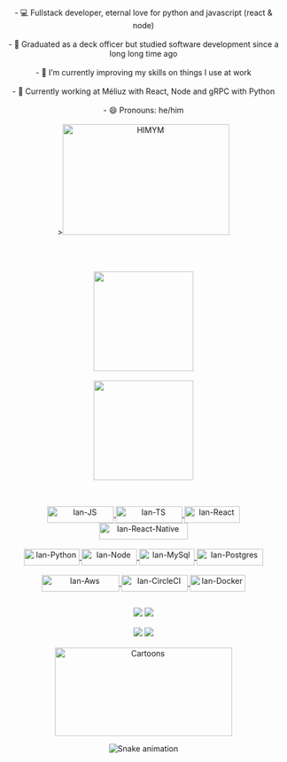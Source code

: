 <div align="center">
  - 💻 Fullstack developer, eternal love for python and javascript (react & node)
  <br>
  <br>
  - 🚢 Graduated as a deck officer but studied software development since a long long time ago
  <br>
  <br>
  - 🌱 I’m currently improving my skills on things I use at work
  <br>
  <br>
  - 👯 Currently working at Méliuz with React, Node and gRPC with Python
  <br>
  <br>
  - 😄 Pronouns: he/him
</div>

<br>

<div align="center" style="display: inline_block">
  ><img alt="HIMYM" height="200" width="301" src="https://media0.giphy.com/media/AWv3UAFkgz39u/giphy.gif?cid=ecf05e477pi6253yzqw6vvddtgntao2a93oeyneu31a3iagz&rid=giphy.gif&ct=g">
</div>
<br>

##

<br>

<div align="center">
  <a href="https://github.com/iancoel">
  <img height="180em" src="https://github-readme-stats.vercel.app/api?username=iancoel&show_icons=true&theme=react&include_all_commits=true&count_private=true"/>
  <br>
  <br>
  <img height="180em" src="https://github-readme-stats.vercel.app/api/top-langs/?username=iancoel&layout=compact&langs_count=7&theme=react"/>
</div>
  
##  
  
<div align="center" style="display: inline_block"><br>
  <img align="center" alt="Ian-JS" height="30" width="120" src="https://img.shields.io/badge/JavaScript-F7DF1E?style=for-the-badge&logo=javascript&logoColor=black">
  <img align="center" alt="Ian-TS" height="30" width="120" src="https://img.shields.io/badge/TypeScript-007ACC?style=for-the-badge&logo=typescript&logoColor=white">
  <img align="center" alt="Ian-React" height="30" width="100" src="https://img.shields.io/badge/React-20232A?style=for-the-badge&logo=react&logoColor=61DAFB">
  <img align="center" alt="Ian-React-Native" height="30" width="160" src="https://img.shields.io/badge/React_Native-20232A?style=for-the-badge&logo=react&logoColor=61DAFB">
  <br>
  <br>
  <img align="center" alt="Ian-Python" height="30" width="100" src="https://img.shields.io/badge/Python-3776AB?style=for-the-badge&logo=python&logoColor=white">
  <img align="center" alt="Ian-Node" height="30" width="100" src="https://img.shields.io/badge/Node.js-43853D?style=for-the-badge&logo=node.js&logoColor=white">
  <img align="center" alt="Ian-MySql" height="30" width="100" src="https://img.shields.io/badge/MySQL-00000F?style=for-the-badge&logo=mysql&logoColor=white">
  <img align="center" alt="Ian-Postgres" height="30" width="120" src="https://img.shields.io/badge/PostgreSQL-316192?style=for-the-badge&logo=postgresql&logoColor=white">
</div>
<div align="center" style="display: inline_block"><br>
  <img align="center" alt="Ian-Aws" height="30" width="140" src="https://img.shields.io/badge/Amazon_AWS-232F3E?style=for-the-badge&logo=amazon-aws&logoColor=white">
  <img align="center" alt="Ian-CircleCI" height="30" width="120" src="https://img.shields.io/badge/CircleCI-000000?style=for-the-badge&logo=circleci&logoColor=white">
  <img align="center" alt="Ian-Docker" height="30" width="100" src="https://img.shields.io/badge/Docker-2496ED?style=for-the-badge&logo=docker&logoColor=white">
</div>

  
##
  
<div align="center"> 
  <a href="https://instagram.com/iannrabbit" target="_blank"><img src="https://img.shields.io/badge/-Instagram-%23E4405F?style=for-the-badge&logo=instagram&logoColor=white" target="_blank"></a>
  <a href = "mailto:ian.coel@outlook.com"><img src="https://img.shields.io/badge/Microsoft_Outlook-0078D4?style=for-the-badge&logo=microsoft-outlook&logoColor=white" target="_blank"></a>
  <br>
  <br>
  <a href="https://www.linkedin.com/in/ian-coel/" target="_blank"><img src="https://img.shields.io/badge/-LinkedIn-%230077B5?style=for-the-badge&logo=linkedin&logoColor=white" target="_blank"></a>
  <a href=https://api.whatsapp.com/send?phone=5591992762735&text=Hello!%20I%20wanted%20to%20talk%20something... target="_blank"><img src="https://img.shields.io/badge/WhatsApp-25D366?style=for-the-badge&logo=whatsapp&logoColor=white" target="_blank"></a>

<br>
  
<div align="center" style="display: inline_block"><br>
  <img align="center" alt="Cartoons" height = "160" width="320" src="https://i.giphy.com/media/9gISqB3tncMmY/giphy.webp">
</div>
  
  ![Snake animation](https://github.com/iancoel/iancoel/blob/output/github-contribution-grid-snake.svg)
  
</div>
